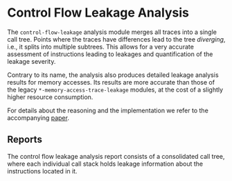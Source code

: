 # Control Flow Leakage Analysis

The `control-flow-leakage` analysis module merges all traces into a single call tree. Points where the traces have differences lead to the tree _diverging_, i.e., it splits into multiple subtrees. This allows for a very accurate assessment of instructions leading to leakages and quantification of the leakage severity.

Contrary to its name, the analysis also produces detailed leakage analysis results for memory accesses. Its results are more accurate than those of the legacy `*-memory-access-trace-leakage` modules, at the cost of a slightly higher resource consumption.

For details about the reasoning and the implementation we refer to the accompanying [paper](TODO).

## Reports

The control flow leakage analysis report consists of a consolidated call tree, where each individual call stack holds leakage information about the instructions located in it.